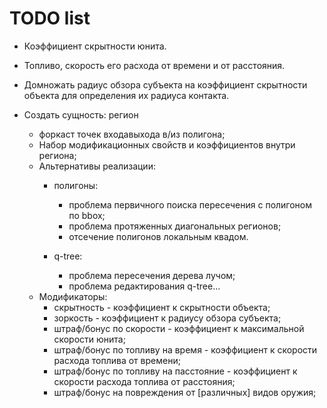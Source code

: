 ﻿
# TODO list

- Коэффициент скрытности юнита.
- Топливо, скорость его расхода от времени и от расстояния.
- Домножать радиус обзора субъекта на коэффициент скрытности объекта для определения их радиуса контакта.

- Создать сущность: регион
    - форкаст точек входавыхода в/из полигона;
    - Набор модификационных свойств и коэффициентов внутри региона;
    - Альтернативы реализации:
        - полигоны:
            - проблема первичного поиска пересечения с полигоном по bbox;
            - проблема протяженных диагональных регионов;
            - отсечение полигонов локальным квадом.

        - q-tree:
            - проблема пересечения дерева лучом;
            - проблема редактирования q-tree...
    - Модификаторы:
        - скрытность - коэффициент к скрытности объекта;
        - зоркость - коэффициент к радиусу обзора субъекта;
        - штраф/бонус по скорости - коэффициент к максимальной скорости юнита;
        - штраф/бонус по топливу на время - коэффициент к скорости расхода топлива от времени;
        - штраф/бонус по топливу на пасстояние - коэффициент к скорости расхода топлива от расстояния;
        - штраф/бонус на повреждения от [различных] видов оружия;

